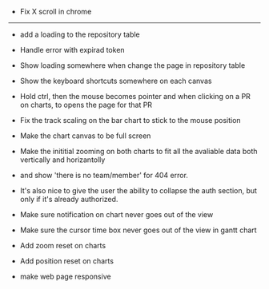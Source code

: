 + Fix X scroll in chrome

---------------------

- add a loading to the repository table

- Handle error with expirad token

- Show loading somewhere when change the page in repository table

- Show the keyboard shortcuts somewhere on each canvas

- Hold ctrl, then the mouse becomes pointer and when clicking on a PR on charts, to opens the page for that PR

- Fix the track scaling on the bar chart to stick to the mouse position

- Make the chart canvas to be full screen

- Make the inititial zooming on both charts to fit all the avaliable data both vertically and horizantolly

- and show 'there is no team/member' for 404 error.

- It's also nice to give the user the ability to collapse the auth section, but only if it's already authorized.

- Make sure notification on chart never goes out of the view

- Make sure the cursor time box never goes out of the view in gantt chart

- Add zoom reset on charts

- Add position reset on charts

- make web page responsive
